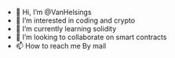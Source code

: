- 👋 Hi, I’m @VanHelsings
- 👀 I’m interested in coding and crypto
- 🌱 I’m currently learning solidity
- 💞️ I’m looking to collaborate on smart contracts
- 📫 How to reach me By mail

<!---
VanHelsings/VanHelsings is a ✨ special ✨ repository because its `README.md` (this file) appears on your GitHub profile.
You can click the Preview link to take a look at your changes.
--->
